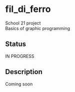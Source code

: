 # fil_di_ferro

School 21 project<br>
Basics of graphic programming

## Status

IN PROGRESS

## Description

Coming soon
